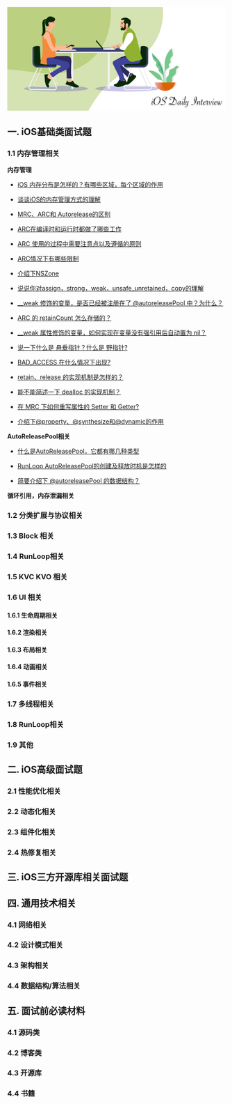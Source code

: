 
![](./images/logo.png)

## 一. iOS基础类面试题

### 1.1 内存管理相关

****内存管理****

* [iOS 内存分布是怎样的？有哪些区域，每个区域的作用](https://github.com/tbfungeek/iOS-Daily-Interview/issues/1)
* [谈谈iOS的内存管理方式的理解](https://github.com/tbfungeek/iOS-Daily-Interview/issues/2)

* [MRC、ARC和 Autorelease的区别](https://github.com/tbfungeek/iOS-Daily-Interview/issues/3)
* [ARC在编译时和运行时都做了哪些工作](https://github.com/tbfungeek/iOS-Daily-Interview/issues/7)

* [ARC 使用的过程中需要注意点以及遵循的原则](https://github.com/tbfungeek/iOS-Daily-Interview/issues/4)
* [ARC情况下有哪些限制](https://github.com/tbfungeek/iOS-Daily-Interview/issues/8)

* [介绍下NSZone](https://github.com/tbfungeek/iOS-Daily-Interview/issues/5)
* [说说你对assign，strong，weak，unsafe_unretained，copy的理解](https://github.com/tbfungeek/iOS-Daily-Interview/issues/6)

* [__weak 修饰的变量，是否已经被注册在了 @autoreleasePool 中？为什么？](https://github.com/tbfungeek/iOS-Daily-Interview/issues/9)

* [ARC 的 retainCount 怎么存储的？](https://github.com/tbfungeek/iOS-Daily-Interview/issues/10)

* [__weak 属性修饰的变量，如何实现在变量没有强引用后自动置为 nil？](https://github.com/tbfungeek/iOS-Daily-Interview/issues/11)

* [说一下什么是 悬垂指针？什么是 野指针?](https://github.com/tbfungeek/iOS-Daily-Interview/issues/12)
* [BAD_ACCESS 在什么情况下出现?](https://github.com/tbfungeek/iOS-Daily-Interview/issues/13)

* [retain、release 的实现机制是怎样的？](https://github.com/tbfungeek/iOS-Daily-Interview/issues/14)

* [能不能简述一下 dealloc 的实现机制？](https://github.com/tbfungeek/iOS-Daily-Interview/issues/15)

* [在 MRC 下如何重写属性的 Setter 和 Getter?](https://github.com/tbfungeek/iOS-Daily-Interview/issues/16)

* [介绍下@property、@synthesize和@dynamic的作用](https://github.com/tbfungeek/iOS-Daily-Interview/issues/17)

****AutoReleasePool相关****

* [什么是AutoReleasePool，它都有哪几种类型](https://github.com/tbfungeek/iOS-Daily-Interview/issues/18)

* [RunLoop AutoReleasePool的创建及释放时机是怎样的](https://github.com/tbfungeek/iOS-Daily-Interview/issues/19)

* [简要介绍下 @autoreleasePool 的数据结构？](https://github.com/tbfungeek/iOS-Daily-Interview/issues/20)


****循环引用，内存泄漏相关****


### 1.2 分类扩展与协议相关

### 1.3 Block 相关

### 1.4 RunLoop相关

### 1.5 KVC KVO 相关

### 1.6 UI 相关

#### 1.6.1 生命周期相关

#### 1.6.2 渲染相关

#### 1.6.3 布局相关

#### 1.6.4 动画相关

#### 1.6.5 事件相关

### 1.7 多线程相关

### 1.8 RunLoop相关

### 1.9 其他

## 二. iOS高级面试题

### 2.1 性能优化相关

### 2.2 动态化相关

### 2.3 组件化相关

### 2.4 热修复相关


## 三. iOS三方开源库相关面试题


## 四. 通用技术相关

### 4.1 网络相关

### 4.2 设计模式相关

### 4.3 架构相关

### 4.4 数据结构/算法相关


## 五. 面试前必读材料

### 4.1 源码类

### 4.2 博客类

### 4.3 开源库

### 4.4 书籍
